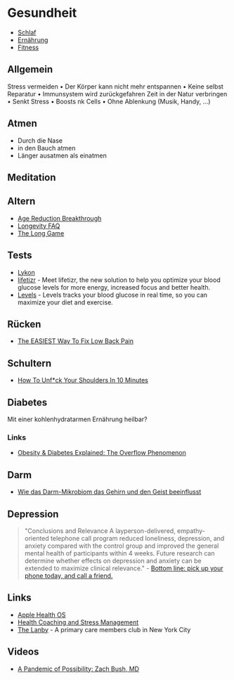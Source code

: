 # Gesundheit

- [Schlaf](./schlaf)  
- [Ernährung](./ernaehrung)
- [Fitness](./fitness)

## Allgemein

Stress vermeiden
    • Der Körper kann nicht mehr entspannen
    • Keine selbst Reparatur 
    • Immunsystem wird zurückgefahren
Zeit in der Natur verbringen 
    • Senkt Stress 
    • Boosts nk Cells
    • Ohne Ablenkung (Musik, Handy, …)

## Atmen

- Durch die Nase 
- in den Bauch atmen
- Länger ausatmen als einatmen

## Meditation



## Altern

- [Age Reduction Breakthrough](https://joshmitteldorf.scienceblog.com/2020/05/11/age-reduction-breakthrough/)
- [Longevity FAQ](https://www.ldeming.com/longevityfaq/)
- [The Long Game](https://mehdiyacoubi.substack.com)

## Tests

- [Lykon](https://shop.lykon.de/products/myhealth-fitness)
- [lifetizr](https://www.lifetizr.io/) - Meet lifetizr, the new solution to help you optimize your blood glucose levels for more energy, increased focus and better health.
- [Levels](https://www.levelshealth.com/) - Levels tracks your blood glucose in real time, so you can maximize your diet and exercise.

## Rücken

- [The EASIEST Way To Fix Low Back Pain](https://www.youtube.com/watch?v=BqL-_eOiOKw)

## Schultern

- [How To Unf*ck Your Shoulders In 10 Minutes](https://www.youtube.com/watch?v=UE0ktBkeo64)

## Diabetes

Mit einer kohlenhydratarmen Ernährung heilbar?

### Links

- [Obesity & Diabetes Explained: The Overflow Phenomenon](https://www.youtube.com/watch?v=xlfZvnV4v50)

## Darm

- [Wie das Darm-Mikrobiom das Gehirn und den Geist beeinflusst](https://www.youtube.com/watch?v=b4CBy0uVqRc)

## Depression

> "Conclusions and Relevance  A layperson-delivered, empathy-oriented telephone call program reduced loneliness, depression, and anxiety compared with the control group and improved the general mental health of participants within 4 weeks. Future research can determine whether effects on depression and anxiety can be extended to maximize clinical relevance." - [Bottom line: pick up your phone today, and call a friend.](https://jamanetwork.com/journals/jamapsychiatry/fullarticle/2776786)

## Links

- [Apple Health OS](https://divinations.substack.com/p/healthos)
- [Health Coaching and Stress Management](https://chriskresser.com/health-coaching-and-stress-management/)
- [The Lanby](https://www.thelanby.com/) - A primary care members club in New York City

## Videos

- [A Pandemic of Possibility: Zach Bush, MD](https://www.youtube.com/watch?v=qUiGgRHES4k)
